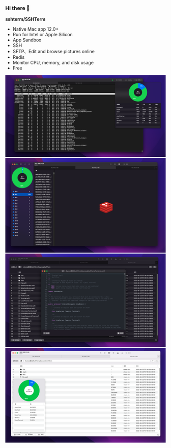 ### Hi there 👋


**sshterm/SSHTerm**

- Native Mac app 12.0+
- Run for Intel or Apple Silicon
- App Sandbox
- SSH
- SFTP、Edit and browse pictures online
- Redis
- Monitor CPU, memory, and disk usage
- Free
<img alt="" src="demo/1.png">
<img alt="" src="demo/2.png">
<img alt="" src="demo/3.png">
<img alt="" src="demo/4.png">
